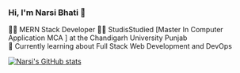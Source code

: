 

### Hi, I'm Narsi Bhati 👋

👨‍💻 MERN Stack Developer 
👨‍🎓 StudisStudied [Master In Computer Application MCA ] at the Chandigarh University Punjab <br/> 
🌱 Currently learning about Full Stack Web Development and DevOps <br/>

[![Narsi's GitHub stats](https://github-readme-stats.vercel.app/api?username=NarsiBhatii)](https://github.com//github-readme-stats)
